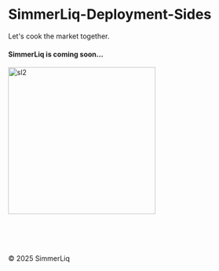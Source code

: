 # SimmerLiq-Deployment-Sides


Let's cook the market together. 

#### SimmerLiq is coming soon... 


<img width="300" height="300" alt="sl2" src="https://github.com/user-attachments/assets/030b36f8-af3e-4de7-a572-e88fb7753bde" />


<br><br><br><br>© 2025 SimmerLiq
